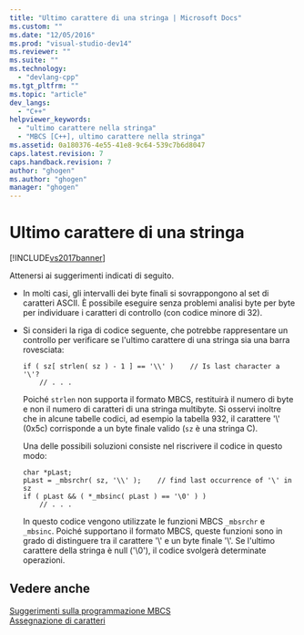 ```yaml
---
title: "Ultimo carattere di una stringa | Microsoft Docs"
ms.custom: ""
ms.date: "12/05/2016"
ms.prod: "visual-studio-dev14"
ms.reviewer: ""
ms.suite: ""
ms.technology: 
  - "devlang-cpp"
ms.tgt_pltfrm: ""
ms.topic: "article"
dev_langs: 
  - "C++"
helpviewer_keywords: 
  - "ultimo carattere nella stringa"
  - "MBCS [C++], ultimo carattere nella stringa"
ms.assetid: 0a180376-4e55-41e8-9c64-539c7b6d8047
caps.latest.revision: 7
caps.handback.revision: 7
author: "ghogen"
ms.author: "ghogen"
manager: "ghogen"
---
```

# Ultimo carattere di una stringa
[!INCLUDE[vs2017banner](../assembler/inline/includes/vs2017banner.md)]

Attenersi ai suggerimenti indicati di seguito.  
  
-   In molti casi, gli intervalli dei byte finali si sovrappongono al set di caratteri ASCII.  È possibile eseguire senza problemi analisi byte per byte per individuare i caratteri di controllo \(con codice minore di 32\).  
  
-   Si consideri la riga di codice seguente, che potrebbe rappresentare un controllo per verificare se l'ultimo carattere di una stringa sia una barra rovesciata:  
  
    ```  
    if ( sz[ strlen( sz ) - 1 ] == '\\' )    // Is last character a '\'?  
        // . . .  
    ```  
  
     Poiché `strlen` non supporta il formato MBCS, restituirà il numero di byte e non il numero di caratteri di una stringa multibyte.  Si osservi inoltre che in alcune tabelle codici, ad esempio la tabella 932, il carattere '\\' \(0x5c\) corrisponde a un byte finale valido \(`sz` è una stringa C\).  
  
     Una delle possibili soluzioni consiste nel riscrivere il codice in questo modo:  
  
    ```  
    char *pLast;  
    pLast = _mbsrchr( sz, '\\' );    // find last occurrence of '\' in sz  
    if ( pLast && ( *_mbsinc( pLast ) == '\0' ) )  
        // . . .  
    ```  
  
     In questo codice vengono utilizzate le funzioni MBCS `_mbsrchr` e `_mbsinc`.  Poiché supportano il formato MBCS, queste funzioni sono in grado di distinguere tra il carattere '\\' e un byte finale '\\'.  Se l'ultimo carattere della stringa è null \('\\0'\), il codice svolgerà determinate operazioni.  
  
## Vedere anche  
 [Suggerimenti sulla programmazione MBCS](../text/mbcs-programming-tips.md)   
 [Assegnazione di caratteri](../text/character-assignment.md)